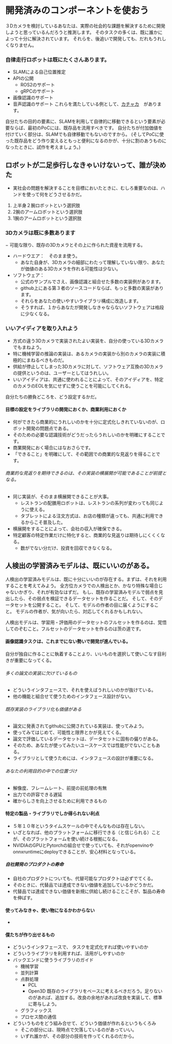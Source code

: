 # 開発済みのコンポーネントを使おう
３Dカメラを検討しているあなたは、実際の社会的な課題を解決するために開発しようと思っているんだろうと推測します。
そのタスクの多くは、既に誰かによって十分に解決されています。
それらを、後追いで開発しても、だれもうれしくなりません。

### 自律走行ロボットは既にたくさんあります。
- SLAMによる自己位置推定
- APIの公開
  - ROS2のサポート
  - gRPCのサポート
- 画像認識のサポート
- 音声認識のサポート
これらを満たしている例として、[カチャカ](https://kachaka.life/factory/)　があります。

自分たちの目的の要素に、SLAMを利用して自律的に移動できるという要素が必要ならば、最初のPoCには、既存品を流用すべきです。
自分たちが付加価値を付けていく部分は、SLAMでも自律移動でもないのですから。
(そしてPoCに使った既存品をどう作り変えるともっと便利になるのかが、十分に割のあうものになったときに、試作を考えましょう。)

## ロボットが二足歩行しなきゃいけないって、誰が決めた
- 実社会の問題を解決することを目標においたときに、むしろ重要なのは、ハンドを使って何をどうさせるかだ。
1. 上半身２腕ロボットという選択肢
2. 2腕のアームロボットという選択肢
3. 1腕のアームロボットという選択肢

### 3Dカメラは既に多数あります
− 可能な限り、既存の3Dカメラとその上に作られた資産を流用する。
- ハードウエア：　そのまま使う。
  - あなた自身が、3Dカメラの細部にわたって理解していない限り、あなたが価値のある3Dカメラを作れる可能性は少ない。
- ソフトウェア：
  - 公式のサンプルでさえ、画像認識と組合せた多数の実装例があります。
  - github上にある第３者のソースコードならば、もっと多数の実装があります。
  - それらをあなたの使いやすいライブラリ構成に改造します。
  - そうすれば、１からあなたが開発しなきゃならないソフトウェアは格段に少なくなる。

### いいアイディアを取り入れよう
- 方式の違う3Dカメラで実装されたよい実装を、自分の使っている3Dカメラでもまねよう。
- 特に機械学習の推論の実装は、あるカメラの実装から別のカメラの実装に積極的にまねるべきものだ。
- 供給が停止してしまった3Dカメラに対して、ソフトウェア互換の3Dカメラの提供というのは、ユーザーとしてはうれしい。
- いいアイディアは、共通に使われることによって、そのアイディアを、特定のカメラのEOLを気にせずに使うことを可能にしてくれる。

自分たちの勝負どころを、どう設定するかだ。
#### 目標の設定をライブラリの開発におくか、商業利用におくか
- 何ができたら商業的にうれしいのかを十分に定式化しきれていないのが、ロボット開発の問題点である。
- そのための必要な認識技術がどうだったらうれしいのかを明確にすることです。
- 商業開発におく場合にはなおさらです。
- 「できること」を明確にして、その範囲での商業的な見返りを得ることです。
###### 商業的な見返りを期待できるのは、その実装の横展開が可能であることが前提となる。
- 同じ実装が、そのまま横展開できることが大事。
  - レストランの配膳用ロボットは、レストランの系列が変わっても同じように使える。
  - タブレットによる注文方式は、お店の種類が違っても、共通に利用できるからこそ普及した。
- 横展開をすることによって、会社の収入が確保できる。 
- 特定顧客の特定作業だけに特化すると、商業的な見返りは期待しにくくくなる。
  - 数がでない分だけ、投資を回収できなくなる。

## 人検出の学習済みモデルは、既にいいのがある。
人検出の学習済みモデルは、既に十分にいいのが存在する。まずは、それを利用することを考えてみよう。
全方位カメラでの人検出とか、かなり特殊な場合じゃないかぎり、それが有効なはずだ。
もし、既存の学習済みモデルで弱点を見出したら、その弱点を検証できるデータセットを作ることだ。
そして、そのデータセットを公開すること。
そして、モデルの作者の目に届くようにすること。
モデルの作者が、気が向いたら、対応してくれるかもしれない。

人検出モデルは、学習用・評価用のデータセットのフルセットを作るのは、覚悟してのぞむこと。フルセットのデータセットを作るのは茨の道です。

#### 画像認識タスクは、これまでにない勢いで開発が進んでいる。
自分が独自に作ることに執着することより、いいものを選択して使いこなす目利きが重要になってくる。
###### 多くの論文の実装に欠けているもの
- どういうインタフェースで、それを使えばうれしいのかが抜けている。
- 他の機能と組合せて使うためのインタフェース設計がない。
###### 既存実装のライブラリ化も価値がある
- 論文に発表されてgithubに公開されている実装は、使ってみよう。
- 使ってみてはじめて、可能性と限界とかが見えてくる。
- 論文で評価しているデータセットは、データセットに固有の偏りがある。
- そのため、あなたが使ってみたいユースケースでは性能がでないこともある。
- ライブラリとして使うためには、インタフェースの設計が重要になる。
###### あなたの利用目的の中での位置づけ
- 解像度、フレームレート、前提の前処理の有無
- 出力での許容できる遅延
- 確からしさを向上させるために利用できるもの

#### 特定の製品・ライブラリでしか得られない利点
- ５年１０年というタイムスケールの中でそんなものは存在しない。
- いざとなれば、他のプラットフォームに移行できる（と信じられる）ことが、そのプラットフォームを使い続ける根拠になる。
- NVIDIAのGPUとPytorchの組合せで使っていても、それがopenvinoやonnxruntimeにdeployできることが、安心材料となっている。
##### 自社開発のプロダクトの寿命
- 自社のプロダクトについても、代替可能なプロダクトは必ずでてくる。
- そのときに、代替品では達成できない価値を追加しているかどうかだ。
- 代替品では達成できない価値を新規に供給し続けることこそが、製品の寿命を伸ばす。

#### 使ってみなきゃ、使い物になるかわからない
- 

#### 僕たちが作り出せるもの
- どういうインタフェースで、 タスクを定式化すれば使いやすいのか
- どういうライブラリを利用すれば、活用がしやすいのか
- バックエンドに使うライブラリのガイド
  - 機械学習
  - 並列計算
  - 点群処理
    - PCL
    - Open3D
    既存のライブラリをベースに考えるべきだろう。足りないのがあれば、追加する。改良の余地があれば改良を実装して、標準に寄与しよう。
  - グラフィックス
  - プロセス間の通信
- どういうものをどう組み合せて、どういう価値が作れるというもくろみ
  - そこの部分には、現時点で欠落しているのがあっていい。
  - いずれ誰かが、その部分の技術を作ってくれるのだから。
